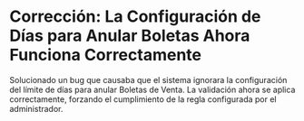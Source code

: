 # Corrección: La Configuración de Días para Anular Boletas Ahora Funciona Correctamente

Solucionado un bug que causaba que el sistema ignorara la configuración del límite de días para anular Boletas de Venta. La validación ahora se aplica correctamente, forzando el cumplimiento de la regla configurada por el administrador. 